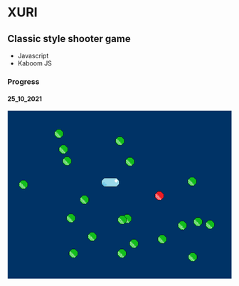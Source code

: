 # XURI

## Classic style shooter game

* Javascript
* Kaboom JS

### Progress

#### 25_10_2021
![Early screenshot 25_10_2021](/assets/readme/image1.png)